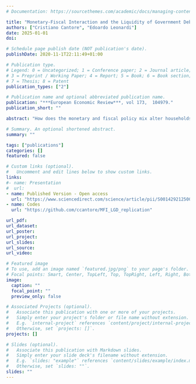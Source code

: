 ```yaml
---
# Documentation: https://sourcethemes.com/academic/docs/managing-content/

title: "Monetary-Fiscal Interaction and the Liquidity of Government Debt"
authors: ["Cristiano Cantore", "Edoardo Leonardi"]
date: 2025-01-01
doi:

# Schedule page publish date (NOT publication's date).
publishDate: 2020-11-1T22:11:49+01:00

# Publication type.
# Legend: 0 = Uncategorized; 1 = Conference paper; 2 = Journal article;
# 3 = Preprint / Working Paper; 4 = Report; 5 = Book; 6 = Book section;
# 7 = Thesis; 8 = Patent
publication_types: ["2"]

# Publication name and optional abbreviated publication name.
publication: "***European Economic Review***, vol 173,  104979."
publication_short: ""

abstract: "How does the monetary and fiscal policy mix alter households’ saving incentives? To answer these questions, we build a heterogenous agents New Keynesian model where three different types of agents can save in assets with different liquidity profiles to insure against idiosyncratic risk. Policy mixes affect saving incentives differently according to their effect on the liquidity premium- the return difference between less liquid assets and public debt. We derive an intuitive analytical expression linking the liquidity premium with consumption differentials amongst different types of agents. This underscores the presence of a transmission mechanism through which the interaction of monetary and fiscal policy shapes economic stability via its effect on the portfolio choice of private agents. We call it the self-insurance demand channel, which moves the liquidity premium in the opposite direction to the standard policy-driven supply channel. Our analysis thus reveals the presence of two competing forces driving the liquidity premium. We show that the relative strength of the two is tightly linked to the policy mix in place and the type of business cycle shock hitting the economy. This implies that to stabilize the economy, monetary policy should consider the impact of the self-insurance on the liquidity premium."

# Summary. An optional shortened abstract.
summary: ""

tags: ["publications"]
categories: []
featured: false

# Custom links (optional).
#   Uncomment and edit lines below to show custom links.
links:
#- name: Presentation
#  url:
- name: Published Version - Open access
  url: "https://www.sciencedirect.com/science/article/pii/S0014292125000297"
- name: Codes
  url: "https://github.com/ccantore/MFI_LGD_replication" 

url_pdf:
url_dataset:
url_poster:
url_project:
url_slides:
url_source:
url_video:

# Featured image
# To use, add an image named `featured.jpg/png` to your page's folder.
# Focal points: Smart, Center, TopLeft, Top, TopRight, Left, Right, BottomLeft, Bottom, BottomRight.
image:
  caption: ""
  focal_point: ""
  preview_only: false

# Associated Projects (optional).
#   Associate this publication with one or more of your projects.
#   Simply enter your project's folder or file name without extension.
#   E.g. `internal-project` references `content/project/internal-project/index.md`.
#   Otherwise, set `projects: []`.
projects: []

# Slides (optional).
#   Associate this publication with Markdown slides.
#   Simply enter your slide deck's filename without extension.
#   E.g. `slides: "example"` references `content/slides/example/index.md`.
#   Otherwise, set `slides: ""`.
slides: ""
---
```

